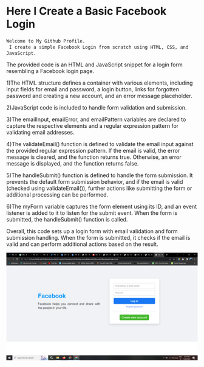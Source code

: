 # Here I Create a Basic Facebook Login

```
Welcome to My Github Profile.
 I create a simple Facebook Login from scratch using HTML, CSS, and JavaScript.
```
The provided code is an HTML and JavaScript snippet for a login form resembling a Facebook login page.

1)The HTML structure defines a container with various elements, including input fields for email and password, a login button, links for forgotten password and creating a new account, and an error message placeholder.

2)JavaScript code is included to handle form validation and submission.

3)The emailInput, emailError, and emailPattern variables are declared to capture the respective elements and a regular expression pattern for validating email addresses.

4)The validateEmail() function is defined to validate the email input against the provided regular expression pattern. If the email is valid, the error message is cleared, and the function returns true. Otherwise, an error message is displayed, and the function returns false.

5)The handleSubmit() function is defined to handle the form submission. It prevents the default form submission behavior, and if the email is valid (checked using validateEmail()), further actions like submitting the form or additional processing can be performed.

6)The myForm variable captures the form element using its ID, and an event listener is added to it to listen for the submit event. When the form is submitted, the handleSubmit() function is called.

Overall, this code sets up a login form with email validation and form submission handling. When the form is submitted, it checks if the email is valid and can perform additional actions based on the result.


![image](https://github.com/ParagUnhale1998/Facebook-Basic-Login/blob/main/Preview.png)
